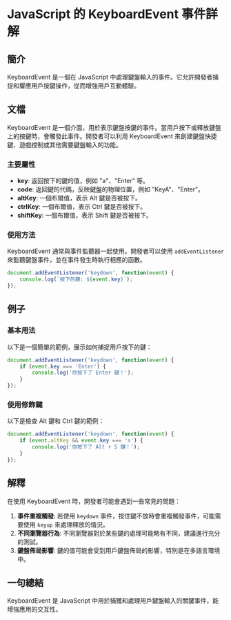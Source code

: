 <!--
Meta Description: # JavaScript 的 KeyboardEvent 事件詳解 ## 簡介 KeyboardEvent 是一個在 JavaScript 中處理鍵盤輸入的事件。它允許開發者捕捉和響應用戶按鍵操作，從而增強用戶互動體驗。 ## 文檔 KeyboardEvent 是一個介面，用於表示鍵盤按鍵的事件。當...
Meta Keywords: keyboardevent, event, javascript, key, enter
-->

# JavaScript 的 KeyboardEvent 事件詳解

## 簡介
KeyboardEvent 是一個在 JavaScript 中處理鍵盤輸入的事件。它允許開發者捕捉和響應用戶按鍵操作，從而增強用戶互動體驗。

## 文檔
KeyboardEvent 是一個介面，用於表示鍵盤按鍵的事件。當用戶按下或釋放鍵盤上的按鍵時，會觸發此事件。開發者可以利用 KeyboardEvent 來創建鍵盤快捷鍵、遊戲控制或其他需要鍵盤輸入的功能。

### 主要屬性
- **key**: 返回按下的鍵的值，例如 "a"、"Enter" 等。
- **code**: 返回鍵的代碼，反映鍵盤的物理位置，例如 "KeyA"、"Enter"。
- **altKey**: 一個布爾值，表示 Alt 鍵是否被按下。
- **ctrlKey**: 一個布爾值，表示 Ctrl 鍵是否被按下。
- **shiftKey**: 一個布爾值，表示 Shift 鍵是否被按下。

### 使用方法
KeyboardEvent 通常與事件監聽器一起使用。開發者可以使用 `addEventListener` 來監聽鍵盤事件，並在事件發生時執行相應的函數。

```javascript
document.addEventListener('keydown', function(event) {
    console.log(`按下的鍵: ${event.key}`);
});
```

## 例子
### 基本用法
以下是一個簡單的範例，展示如何捕捉用戶按下的鍵：

```javascript
document.addEventListener('keydown', function(event) {
    if (event.key === 'Enter') {
        console.log('你按下了 Enter 鍵！');
    }
});
```

### 使用修飾鍵
以下是檢查 Alt 鍵和 Ctrl 鍵的範例：

```javascript
document.addEventListener('keydown', function(event) {
    if (event.altKey && event.key === 's') {
        console.log('你按下了 Alt + S 鍵！');
    }
});
```

## 解釋
在使用 KeyboardEvent 時，開發者可能會遇到一些常見的問題：

1. **事件重複觸發**: 若使用 `keydown` 事件，按住鍵不放時會重複觸發事件，可能需要使用 `keyup` 來處理釋放的情況。
2. **不同瀏覽器行為**: 不同瀏覽器對於某些鍵的處理可能略有不同，建議進行充分的測試。
3. **鍵盤佈局影響**: 鍵的值可能會受到用戶鍵盤佈局的影響，特別是在多語言環境中。

## 一句總結
KeyboardEvent 是 JavaScript 中用於捕獲和處理用戶鍵盤輸入的關鍵事件，能增強應用的交互性。